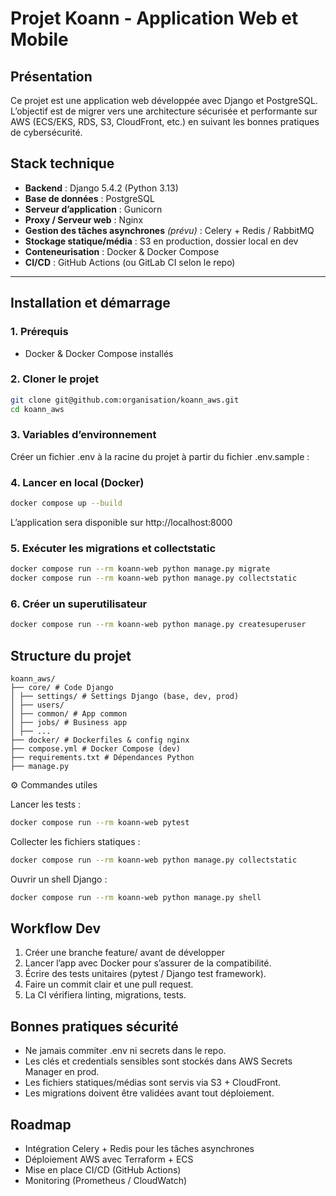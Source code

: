 # Projet Koann - Application Web et Mobile
## Présentation

Ce projet est une application web développée avec Django et PostgreSQL.
L’objectif est de migrer vers une architecture sécurisée et performante sur AWS (ECS/EKS, RDS, S3, CloudFront, etc.) en suivant les bonnes pratiques de cybersécurité.

## Stack technique
- **Backend** : Django 5.4.2 (Python 3.13)
- **Base de données** : PostgreSQL
- **Serveur d’application** : Gunicorn
- **Proxy / Serveur web** : Nginx
- **Gestion des tâches asynchrones** *(prévu)* : Celery + Redis / RabbitMQ
- **Stockage statique/média** : S3 en production, dossier local en dev
- **Conteneurisation** : Docker & Docker Compose
- **CI/CD** : GitHub Actions (ou GitLab CI selon le repo)

---

## Installation et démarrage

### 1. Prérequis
- Docker & Docker Compose installés      

### 2. Cloner le projet
```bash
git clone git@github.com:organisation/koann_aws.git
cd koann_aws
```

### 3. Variables d’environnement

Créer un fichier .env à la racine du projet à partir du fichier .env.sample :


### 4. Lancer en local (Docker)

```bash
docker compose up --build
```

L’application sera disponible sur http://localhost:8000

### 5. Exécuter les migrations et collectstatic

```bash
docker compose run --rm koann-web python manage.py migrate
docker compose run --rm koann-web python manage.py collectstatic
```

### 6. Créer un superutilisateur

```bash
docker compose run --rm koann-web python manage.py createsuperuser
```

## Structure du projet

```
koann_aws/
├── core/ # Code Django
│ ├── settings/ # Settings Django (base, dev, prod)
│ ├── users/ 
│ ├── common/ # App common
│ ├── jobs/ # Business app
│ ├── ...
├── docker/ # Dockerfiles & config nginx
├── compose.yml # Docker Compose (dev)
├── requirements.txt # Dépendances Python
├── manage.py
```

⚙️ Commandes utiles

Lancer les tests :
```bash
docker compose run --rm koann-web pytest
```

Collecter les fichiers statiques :
```bash
docker compose run --rm koann-web python manage.py collectstatic
```

Ouvrir un shell Django :
```bash
docker compose run --rm koann-web python manage.py shell
```

## Workflow Dev

1. Créer une branche feature/ avant de développer
2. Lancer l’app avec Docker pour s’assurer de la compatibilité.
3. Écrire des tests unitaires (pytest / Django test framework).
4. Faire un commit clair et une pull request.
5. La CI vérifiera linting, migrations, tests.

## Bonnes pratiques sécurité

- Ne jamais commiter .env ni secrets dans le repo.
- Les clés et credentials sensibles sont stockés dans AWS Secrets Manager en prod.
- Les fichiers statiques/médias sont servis via S3 + CloudFront.
- Les migrations doivent être validées avant tout déploiement.

## Roadmap
- Intégration Celery + Redis pour les tâches asynchrones
- Déploiement AWS avec Terraform + ECS
- Mise en place CI/CD (GitHub Actions)
- Monitoring (Prometheus / CloudWatch)

